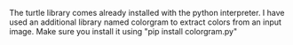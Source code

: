 The turtle library comes already installed with the python interpreter.
I have used an additional library named colorgram to extract colors from an input image.
Make sure you install it using "pip install colorgram.py"
